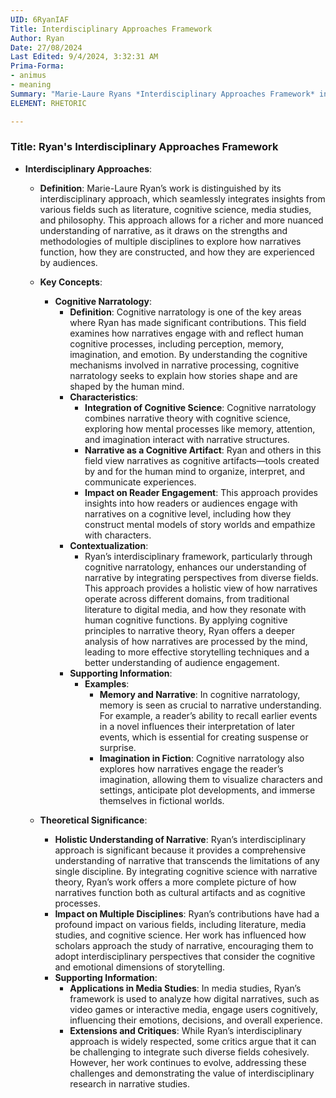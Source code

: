 ```yaml
---
UID: 6RyanIAF
Title: Interdisciplinary Approaches Framework
Author: Ryan
Date: 27/08/2024
Last Edited: 9/4/2024, 3:32:31 AM
Prima-Forma:
- animus
- meaning
Summary: "Marie-Laure Ryans *Interdisciplinary Approaches Framework* integrates  insights from literature, cognitive science, media studies, and philosophy to  provide a nuanced understanding of narrative. Her work, particularly in cognitive  narratology, explores how narratives engage human cognitive processes, enriching  narrative theory by blending diverse disciplinary perspectives."
ELEMENT: RHETORIC

---
```

### Title: **Ryan's Interdisciplinary Approaches Framework**

- **Interdisciplinary Approaches**:
  - **Definition**: Marie-Laure Ryan’s work is distinguished by its interdisciplinary approach, which seamlessly integrates insights from various fields such as literature, cognitive science, media studies, and philosophy. This approach allows for a richer and more nuanced understanding of narrative, as it draws on the strengths and methodologies of multiple disciplines to explore how narratives function, how they are constructed, and how they are experienced by audiences.

  - **Key Concepts**:
    - **Cognitive Narratology**:
      - **Definition**: Cognitive narratology is one of the key areas where Ryan has made significant contributions. This field examines how narratives engage with and reflect human cognitive processes, including perception, memory, imagination, and emotion. By understanding the cognitive mechanisms involved in narrative processing, cognitive narratology seeks to explain how stories shape and are shaped by the human mind.
      - **Characteristics**:
        - **Integration of Cognitive Science**: Cognitive narratology combines narrative theory with cognitive science, exploring how mental processes like memory, attention, and imagination interact with narrative structures.
        - **Narrative as a Cognitive Artifact**: Ryan and others in this field view narratives as cognitive artifacts—tools created by and for the human mind to organize, interpret, and communicate experiences.
        - **Impact on Reader Engagement**: This approach provides insights into how readers or audiences engage with narratives on a cognitive level, including how they construct mental models of story worlds and empathize with characters.
      - **Contextualization**:
        - Ryan’s interdisciplinary framework, particularly through cognitive narratology, enhances our understanding of narrative by integrating perspectives from diverse fields. This approach provides a holistic view of how narratives operate across different domains, from traditional literature to digital media, and how they resonate with human cognitive functions. By applying cognitive principles to narrative theory, Ryan offers a deeper analysis of how narratives are processed by the mind, leading to more effective storytelling techniques and a better understanding of audience engagement.
      - **Supporting Information**:
        - **Examples**:
          - **Memory and Narrative**: In cognitive narratology, memory is seen as crucial to narrative understanding. For example, a reader’s ability to recall earlier events in a novel influences their interpretation of later events, which is essential for creating suspense or surprise.
          - **Imagination in Fiction**: Cognitive narratology also explores how narratives engage the reader’s imagination, allowing them to visualize characters and settings, anticipate plot developments, and immerse themselves in fictional worlds.

  - **Theoretical Significance**:
    - **Holistic Understanding of Narrative**: Ryan’s interdisciplinary approach is significant because it provides a comprehensive understanding of narrative that transcends the limitations of any single discipline. By integrating cognitive science with narrative theory, Ryan’s work offers a more complete picture of how narratives function both as cultural artifacts and as cognitive processes.
    - **Impact on Multiple Disciplines**: Ryan’s contributions have had a profound impact on various fields, including literature, media studies, and cognitive science. Her work has influenced how scholars approach the study of narrative, encouraging them to adopt interdisciplinary perspectives that consider the cognitive and emotional dimensions of storytelling.
    - **Supporting Information**:
      - **Applications in Media Studies**: In media studies, Ryan’s framework is used to analyze how digital narratives, such as video games or interactive media, engage users cognitively, influencing their emotions, decisions, and overall experience.
      - **Extensions and Critiques**: While Ryan’s interdisciplinary approach is widely respected, some critics argue that it can be challenging to integrate such diverse fields cohesively. However, her work continues to evolve, addressing these challenges and demonstrating the value of interdisciplinary research in narrative studies.